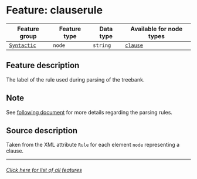 # Feature: clauserule

Feature group | Feature type | Data type | Available for node types
---  | --- | --- | ---
[`Syntactic`](home.md#syntactic-features) | `node` | `string` | [`clause`](clausenodefeatures.md#readme)

## Feature description 
The label of the rule used during parsing of the treebank.

## Note

See [following document](https://github.com/Clear-Bible/macula-greek/blob/main/doc/MACULA%20Greek%20Treebank%20for%20the%20Nestle%201904%20Greek%20New%20Testament.pdf) for more details regarding the parsing rules.

## Source description

Taken from the XML attribute `Rule` for each element `node` representing a clause.

---
###### [Click here for list of all features](home.md#readme)

